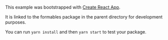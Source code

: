 This example was bootstrapped with [Create React App](https://github.com/facebook/create-react-app).

It is linked to the formables package in the parent directory for development purposes.

You can run `yarn install` and then `yarn start` to test your package.
